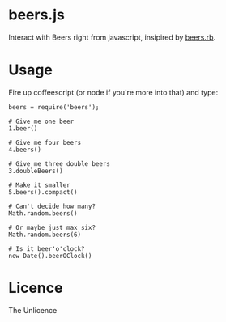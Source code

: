 beers.js
========

Interact with Beers right from javascript, insipired by [beers.rb](https://github.com/mutru/beers).

Usage
=====

Fire up coffeescript (or node if you're more into that) and type:

```
beers = require('beers');

# Give me one beer
1.beer()

# Give me four beers
4.beers()

# Give me three double beers
3.doubleBeers()

# Make it smaller
5.beers().compact()

# Can't decide how many?
Math.random.beers()

# Or maybe just max six?
Math.random.beers(6)

# Is it beer'o'clock?
new Date().beerOClock()
```

Licence
=======
The Unlicence
